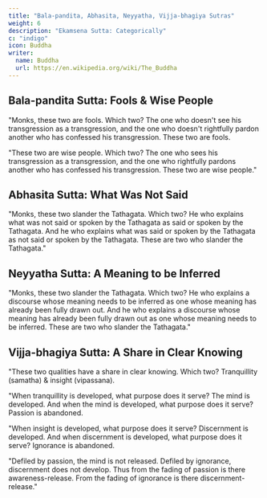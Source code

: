 ```yaml
---
title: "Bala-pandita, Abhasita, Neyyatha, Vijja-bhagiya Sutras"
weight: 6
description: "Ekamsena Sutta: Categorically"
c: "indigo"
icon: Buddha
writer:
  name: Buddha
  url: https://en.wikipedia.org/wiki/The_Buddha
---
```



## Bala-pandita Sutta: Fools & Wise People


"Monks, these two are fools. Which two? The one who doesn't see his transgression as a transgression, and the one who doesn't rightfully pardon another who has confessed his transgression. These two are fools.

"These two are wise people. Which two? The one who sees his transgression as a transgression, and the one who rightfully pardons another who has confessed his transgression. These two are wise people."



## Abhasita Sutta: What Was Not Said

"Monks, these two slander the Tathagata. Which two? He who explains what was not said or spoken by the Tathagata as said or spoken by the Tathagata. And he who explains what was said or spoken by the Tathagata as not said or spoken by the Tathagata. These are two who slander the Tathagata."


## Neyyatha Sutta: A Meaning to be Inferred

"Monks, these two slander the Tathagata. Which two? He who explains a discourse whose meaning needs to be inferred as one whose meaning has already been fully drawn out. And he who explains a discourse whose meaning has already been fully drawn out as one whose meaning needs to be inferred. These are two who slander the Tathagata."



## Vijja-bhagiya Sutta: A Share in Clear Knowing


"These two qualities have a share in clear knowing. Which two? Tranquillity (samatha) & insight (vipassana).

"When tranquillity is developed, what purpose does it serve? The mind is developed. And when the mind is developed, what purpose does it serve? Passion is abandoned.

"When insight is developed, what purpose does it serve? Discernment is developed. And when discernment is developed, what purpose does it serve? Ignorance is abandoned.

"Defiled by passion, the mind is not released. Defiled by ignorance, discernment does not develop. Thus from the fading of passion is there awareness-release. From the fading of ignorance is there discernment-release."
